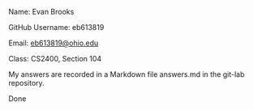 Name: Evan Brooks

GitHub Username: eb613819

Email: eb613819@ohio.edu

Class: CS2400, Section 104

My answers are recorded in a Markdown file answers.md in the git-lab repository.

Done